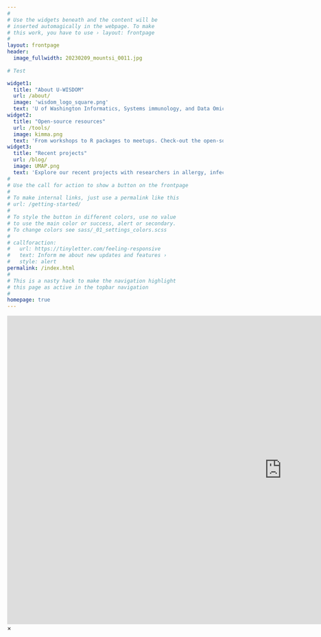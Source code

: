 ```yaml
---
#
# Use the widgets beneath and the content will be
# inserted automagically in the webpage. To make
# this work, you have to use › layout: frontpage
#
layout: frontpage
header:
  image_fullwidth: 20230209_mountsi_0011.jpg
  
# Test

widget1:
  title: "About U-WISDOM"
  url: /about/
  image: 'wisdom_logo_square.png'
  text: 'U of Washington Informatics, Systems immunology, and Data Omics in Medicine'
widget2:
  title: "Open-source resources"
  url: /tools/
  image: kimma.png
  text: 'From workshops to R packages to meetups. Check-out the open-source resources available from U-WISDOM.'
widget3:
  title: "Recent projects"
  url: /blog/
  image: UMAP.png
  text: 'Explore our recent projects with researchers in allergy, infectious diseases, cancer, and more.'
#
# Use the call for action to show a button on the frontpage
#
# To make internal links, just use a permalink like this
# url: /getting-started/
#
# To style the button in different colors, use no value
# to use the main color or success, alert or secondary.
# To change colors see sass/_01_settings_colors.scss
#
# callforaction:
#   url: https://tinyletter.com/feeling-responsive
#   text: Inform me about new updates and features ›
#   style: alert
permalink: /index.html
#
# This is a nasty hack to make the navigation highlight
# this page as active in the topbar navigation
#
homepage: true
---
```


<div id="videoModal" class="reveal-modal large" data-reveal="">
  <div class="flex-video widescreen vimeo" style="display: block;">
    <iframe width="1280" height="720" src="https://www.youtube.com/embed/3b5zCFSmVvU" frameborder="0" allowfullscreen></iframe>
  </div>
  <a class="close-reveal-modal">&#215;</a>
</div>
